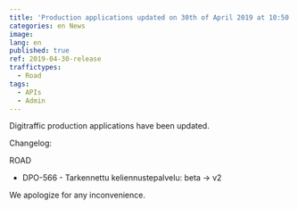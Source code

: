 ```yaml
---
title: 'Production applications updated on 30th of April 2019 at 10:50 AM – 11:45 AM (EET)'
categories: en News
image:
lang: en
published: true
ref: 2019-04-30-release
traffictypes:
  - Road
tags:
  - APIs
  - Admin
---
```


Digitraffic production applications have been updated.

Changelog:

ROAD

- DPO-566 - Tarkennettu keliennustepalvelu: beta -> v2

We apologize for any inconvenience.
